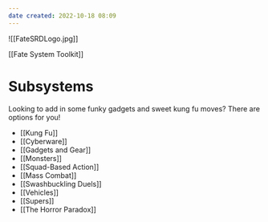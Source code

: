 ```yaml
---
date created: 2022-10-18 08:09
---
```


![[FateSRDLogo.jpg]]

[[Fate System Toolkit]]

# Subsystems

Looking to add in some funky gadgets and sweet kung fu moves? There are options for you!

- [[Kung Fu]]
- [[Cyberware]]
- [[Gadgets and Gear]]
- [[Monsters]]
- [[Squad-Based Action]]
- [[Mass Combat]]
- [[Swashbuckling Duels]]
- [[Vehicles]]
- [[Supers]]
- [[The Horror Paradox]]

